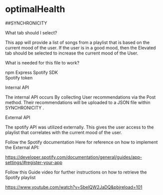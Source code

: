 # optimalHealth
##SYNCHRONICITY 

What tab should I select?

This app will provide a list of songs from a playlist that is based on the current mood of the user. If the user is in a good mood, then the Elevated tab should be selected to increase the current mood of the User.


What is needed for this file to work?

npm Express
Spotify SDK  
Spotify token 
	

Internal API 

The internal API occurs By collecting User recommendations via the Post method. Their recommendations will be uploaded to a JSON file within SYNCHRONICITY . 

External API 

The spotify API was utilized externally. This gives the user access to the playlist that correlates with the current mood of the user. 

Follow the Spotify documentation Here for reference on how to implement the External API:

https://developer.spotify.com/documentation/general/guides/app-settings/#register-your-app

Follow this Guide video for further instructions on how to retrieve the Spotify playlist 

https://www.youtube.com/watch?v=SbelQW2JaDQ&pbjreload=101